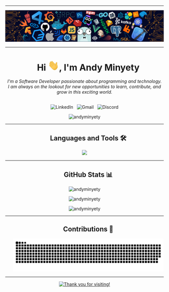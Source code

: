 ---------------------------------------------------------------------------------------------------------------------------------------

<!-- Banner -->
<div>
  <img src="https://github.com/Jaydeep-Yadav/Jaydeep-Yadav/blob/main/banner.png"></img>
</div>

---------------------------------------------------------------------------------------------------------------------------------------

<!-- Greeting -->
<div id="user-content-toc">
  <ul align="center">
    <summary><h1 align="center">Hi <img width="35" src="https://github.com/1999AZZAR/1999AZZAR/blob/main/resources/img/waving.gif">, I'm Andy Minyety</h1</summary> 
  </ul>                                                                       
</div>

<!-- About Me-->
<div align="center">
    <em>
      I'm a Software Developer passionate about programming and technology.<br/> 
      I am always on the lookout for new opportunities to learn, contribute, and grow in this exciting world.
    </em>
    <p align="center">
      <br/>
      <span href="https://www.linkedin.com/in/andyminyety">
        <img width="110px" height="28px" src="https://img.shields.io/badge/LinkedIn-0077B5?style=flat&logo=linkedin&logoColor=white" alt="LinkedIn"/> 
      </span> &nbsp;
      <span href="mailto:andyminyety@gmail.com">
        <img width="90px" height="28px" src="https://img.shields.io/badge/Gmail-D14836?style=flat&logo=gmail&logoColor=white" alt="Gmail"/>
      </span> &nbsp;
      <span href = "https://discordapp.com/users/530910475588861954">
        <img width="105px" height="28px" src="https://img.shields.io/badge/Discord-5865F2?style=flat&logo=discord&logoColor=white" alt="Discord"/>
      </span>
    </p>
    <p align="center">
      <img width="160px" height="28px" src="https://komarev.com/ghpvc/?username=andyminyety&label=Profile%20Views&color=030727&style=flat" alt="andyminyety"/> 
    </p>
</div>

---------------------------------------------------------------------------------------------------------------------------------------

<!-- Languages and Tools -->
<div id="user-content-toc">
  <ul align="center">
    <summary><h2>Languages and Tools 🛠</h2></summary>
  </ul>
</div>

<p align="center">
  <a href="https://skillicons.dev">
    <img src="https://skillicons.dev/icons?i=html,css,bootstrap,js,nodejs,express,typescript,cs,dotnet,docker,mysql,mongodb,postman,git,vscode,visualstudio&perline=10"/>
  </a>
</p>

---------------------------------------------------------------------------------------------------------------------------------------

<!-- GitHub Stats -->
<div id="user-content-toc">
  <ul align="center">
    <summary><h2>GitHub Stats 📊</h2></summary>
  </ul>
</div>

<p align="center">
  <img width="300" src="https://github-readme-stats.vercel.app/api/top-langs/?username=andyminyety&langs_count=10&theme=radical&layout=compact" alt="andyminyety"/>
</p>
<p align="center">
  <img width="400" src="https://github-readme-stats.vercel.app/api?username=andyminyety&show_icons=true&theme=radical&rank_icon=github" alt="andyminyety"/>
</p>
<p align="center">
  <img width="500" src="https://github-readme-streak-stats.herokuapp.com/?user=andyminyety&show_icons=true&theme=radical" alt="andyminyety"/>
</p>

---------------------------------------------------------------------------------------------------------------------------------------

<!-- GitHub Contributions -->
<div id="user-content-toc">
  <ul align="center">
    <summary><h2>Contributions 🐍</h2></summary>
    <img src="https://github.com/andyminyety/andyminyety/blob/output/github-contribution-grid-snake-dark.svg" alt="andyminyety"/>
  </ul>
</div>

---------------------------------------------------------------------------------------------------------------------------------------

<!-- Thanks -->
<div align="center" id="user-content-toc">
   <a href="https://git.io/typing-svg"><img src="https://readme-typing-svg.demolab.com?font=Cascadia+Code&size=30&pause=1000&color=4C9CFF&center=true&vCenter=true&width=500&height=70&duration=4000&lines=Thank+you+for+visiting!+;Have+a+good+day+%3A)" alt="Thank you for visiting!"/>
   </a>
</div>
